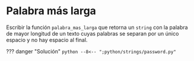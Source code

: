# Palabra más larga

Escribir la función `palabra_mas_larga` que retorna un `string` con la palabra de mayor longitud de un texto cuyas palabras se separan por un único espacio y no hay espacio al final.

??? danger "Solución"
    ```python
    --8<-- ";python/strings/password.py"
    ```
